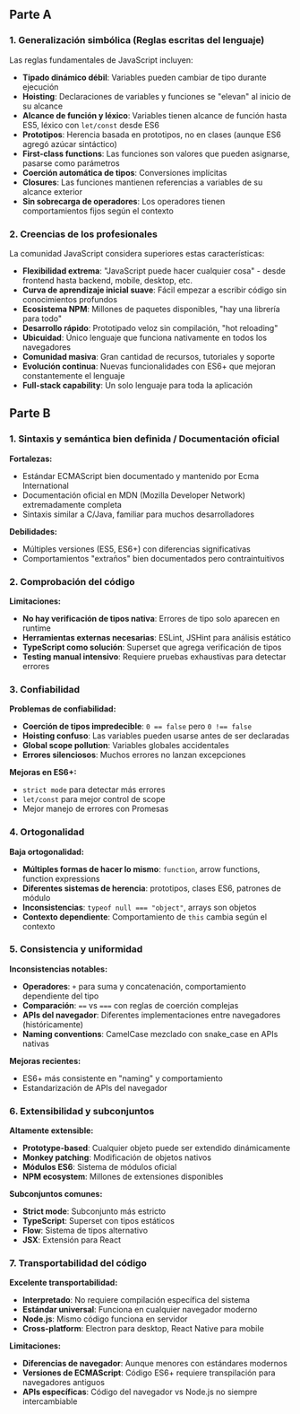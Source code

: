 ## Parte A

### 1. Generalización simbólica (Reglas escritas del lenguaje)

Las reglas fundamentales de JavaScript incluyen:

-   **Tipado dinámico débil**: Variables pueden cambiar de tipo durante ejecución
-   **Hoisting**: Declaraciones de variables y funciones se "elevan" al inicio de su alcance
-   **Alcance de función y léxico**: Variables tienen alcance de función hasta ES5, léxico con `let/const` desde ES6
-   **Prototipos**: Herencia basada en prototipos, no en clases (aunque ES6 agregó azúcar sintáctico)
-   **First-class functions**: Las funciones son valores que pueden asignarse, pasarse como parámetros
-   **Coerción automática de tipos**: Conversiones implícitas
-   **Closures**: Las funciones mantienen referencias a variables de su alcance exterior
-   **Sin sobrecarga de operadores**: Los operadores tienen comportamientos fijos según el contexto

### 2. Creencias de los profesionales

La comunidad JavaScript considera superiores estas características:

-   **Flexibilidad extrema**: "JavaScript puede hacer cualquier cosa" - desde frontend hasta backend, mobile, desktop, etc.
-   **Curva de aprendizaje inicial suave**: Fácil empezar a escribir código sin conocimientos profundos
-   **Ecosistema NPM**: Millones de paquetes disponibles, "hay una librería para todo"
-   **Desarrollo rápido**: Prototipado veloz sin compilación, "hot reloading"
-   **Ubicuidad**: Único lenguaje que funciona nativamente en todos los navegadores
-   **Comunidad masiva**: Gran cantidad de recursos, tutoriales y soporte
-   **Evolución continua**: Nuevas funcionalidades con ES6+ que mejoran constantemente el lenguaje
-   **Full-stack capability**: Un solo lenguaje para toda la aplicación

## Parte B

### 1. Sintaxis y semántica bien definida / Documentación oficial

**Fortalezas:**

-   Estándar ECMAScript bien documentado y mantenido por Ecma International
-   Documentación oficial en MDN (Mozilla Developer Network) extremadamente completa
-   Sintaxis similar a C/Java, familiar para muchos desarrolladores

**Debilidades:**

-   Múltiples versiones (ES5, ES6+) con diferencias significativas
-   Comportamientos "extraños" bien documentados pero contraintuitivos

### 2. Comprobación del código

**Limitaciones:**

-   **No hay verificación de tipos nativa**: Errores de tipo solo aparecen en runtime
-   **Herramientas externas necesarias**: ESLint, JSHint para análisis estático
-   **TypeScript como solución**: Superset que agrega verificación de tipos
-   **Testing manual intensivo**: Requiere pruebas exhaustivas para detectar errores

### 3. Confiabilidad

**Problemas de confiabilidad:**

-   **Coerción de tipos impredecible**: `0 == false` pero `0 !== false`
-   **Hoisting confuso**: Las variables pueden usarse antes de ser declaradas
-   **Global scope pollution**: Variables globales accidentales
-   **Errores silenciosos**: Muchos errores no lanzan excepciones

**Mejoras en ES6+:**

-   `strict mode` para detectar más errores
-   `let/const` para mejor control de scope
-   Mejor manejo de errores con Promesas

### 4. Ortogonalidad

**Baja ortogonalidad:**

-   **Múltiples formas de hacer lo mismo**: `function`, arrow functions, function expressions
-   **Diferentes sistemas de herencia**: prototipos, clases ES6, patrones de módulo
-   **Inconsistencias**: `typeof null === "object"`, arrays son objetos
-   **Contexto dependiente**: Comportamiento de `this` cambia según el contexto

### 5. Consistencia y uniformidad

**Inconsistencias notables:**

-   **Operadores**: `+` para suma y concatenación, comportamiento dependiente del tipo
-   **Comparación**: `==` vs `===` con reglas de coerción complejas
-   **APIs del navegador**: Diferentes implementaciones entre navegadores (históricamente)
-   **Naming conventions**: CamelCase mezclado con snake_case en APIs nativas

**Mejoras recientes:**

-   ES6+ más consistente en "naming" y comportamiento
-   Estandarización de APIs del navegador

### 6. Extensibilidad y subconjuntos

**Altamente extensible:**

-   **Prototype-based**: Cualquier objeto puede ser extendido dinámicamente
-   **Monkey patching**: Modificación de objetos nativos
-   **Módulos ES6**: Sistema de módulos oficial
-   **NPM ecosystem**: Millones de extensiones disponibles

**Subconjuntos comunes:**

-   **Strict mode**: Subconjunto más estricto
-   **TypeScript**: Superset con tipos estáticos
-   **Flow**: Sistema de tipos alternativo
-   **JSX**: Extensión para React

### 7. Transportabilidad del código

**Excelente transportabilidad:**

-   **Interpretado**: No requiere compilación específica del sistema
-   **Estándar universal**: Funciona en cualquier navegador moderno
-   **Node.js**: Mismo código funciona en servidor
-   **Cross-platform**: Electron para desktop, React Native para mobile

**Limitaciones:**

-   **Diferencias de navegador**: Aunque menores con estándares modernos
-   **Versiones de ECMAScript**: Código ES6+ requiere transpilación para navegadores antiguos
-   **APIs específicas**: Código del navegador vs Node.js no siempre intercambiable
